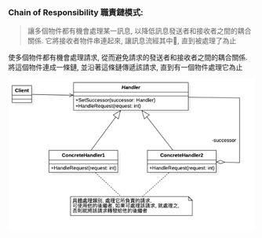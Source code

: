 ### Chain of Responsibility 職責鏈模式:
> 讓多個物件都有機會處理某一訊息, 以降低訊息發送者和接收者之間的耦合關係. 它將接收者物件串連起來, 讓訊息流經其中, 直到被處理了為止

使多個物件都有機會處理請求, 從而避免請求的發送者和接收者之間的耦合關係. 將這個物件連成一條鏈, 並沿著這條鏈傳遞該請求, 直到有一個物件處理它為止


![UML](https://github.com/kimi0230/DesignPatternGolang/blob/master/UML/ChainofResponsibility.png?raw=true)
